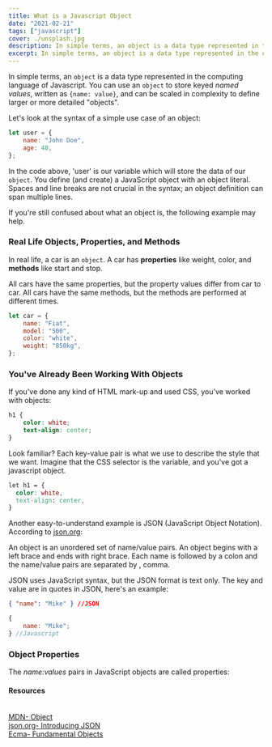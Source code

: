 ```yaml
---
title: What is a Javascript Object
date: "2021-02-21"
tags: ["javascript"]
cover: ./unsplash.jpg
description: In simple terms, an object is a data type represented in the computing language of Javascript.
excerpt: In simple terms, an object is a data type represented in the computing language of Javascript.
---
```


In simple terms, an `object` is a data type represented in the computing language of Javascript. You can use an `object` to store keyed <em>named values</em>, written as `{name: value}`, and can be scaled in complexity to define larger or more detailed "objects".

Let's look at the syntax of a simple use case of an object:

```javascript
let user = {
	name: "John Doe",
	age: 48,
};
```

In the code above, 'user' is our variable which will store the data of our `object`.
You define (and create) a JavaScript object with an object literal. Spaces and line breaks are not crucial in the syntax; an object definition can span multiple lines.

If you're still confused about what an object is, the following example may help.

### Real Life Objects, Properties, and Methods

In real life, a car is an `object`. A car has <strong>properties</strong> like weight, color, and <strong>methods</strong> like start and stop.

All cars have the same properties, but the property values differ from car to car. All cars have the same methods, but the methods are performed at different times.

```javascript
let car = {
	name: "Fiat",
	model: "500",
	color: "white",
	weight: "850kg",
};
```

### You've Already Been Working With Objects

If you've done any kind of HTML mark-up and used CSS, you've worked with objects:

```css
h1 {
	color: white;
	text-align: center;
}
```

Look familiar? Each key-value pair is what we use to describe the style that we want. Imagine that the CSS selector is the variable, and you've got a javascript object.

```css
let h1 = {
  color: white,
  text-align: center,
}
```

Another easy-to-understand example is JSON (JavaScript Object Notation). According to [json.org](https://www.json.org/json-en.html "Introducing JSON"):

<p className='warn'>
	An object is an unordered set of name/value pairs. An object begins with a
	left brace and ends with right brace. Each name is followed by a colon and the
	name/value pairs are separated by , comma.
</p>

JSON uses JavaScript syntax, but the JSON format is text only. The key and value are in quotes in JSON, here's an example:

```json
{ "name": "Mike" } //JSON
```

```javascript
{
	name: "Mike";
} //Javascript
```

### Object Properties

The <em>name:values</em> pairs in JavaScript objects are called properties:

<h4>Resources</h4>
<br />
<a className="footnote" href="https://developer.mozilla.org/en-US/docs/Web/JavaScript/Reference/Global_Objects/Object">MDN- Object</a><br />
<a className="footnote" href="https://www.json.org/json-en.html">json.org- Introducing JSON</a><br />
<a className="footnote" href="https://tc39.es/ecma262/#sec-fundamental-objects">Ecma- Fundamental Objects</a><br />
